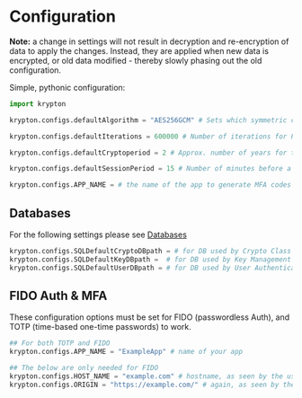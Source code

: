 # Configuration

**Note:** a change in settings will not result in decryption and re-encryption of data to apply the changes. Instead, they are applied when new data is encrypted, or old data modified - thereby slowly phasing out the old configuration.

Simple, pythonic configuration:

```python
import krypton

krypton.configs.defaultAlgorithm = "AES256GCM" # Sets which symmetric cipher to use (currently only AES256GCM is supported)

krypton.configs.defaultIterations = 600000 # Number of iterations for PBKDF2

krypton.configs.defaultCryptoperiod = 2 # Approx. number of years for the cryptoperiod of a key

krypton.configs.defaultSessionPeriod = 15 # Number of minutes before a user Session is destroyed.

krypton.configs.APP_NAME = # the name of the app to generate MFA codes for
```

## Databases

For the following settings please see [Databases](README-DATABASES.md)

```python
krypton.configs.SQLDefaultCryptoDBpath = # for DB used by Crypto Class
krypton.configs.SQLDefaultKeyDBpath =  # for DB used by Key Management System (you most likely don't need this)
krypton.configs.SQLDefaultUserDBpath = # for DB used by User Authentication System
```

## FIDO Auth & MFA

These configuration options must be set for FIDO (passwordless Auth), and TOTP (time-based one-time passwords) to work.

```python
## For both TOTP and FIDO
krypton.configs.APP_NAME = "ExampleApp" # name of your app

## The below are only needed for FIDO
krypton.configs.HOST_NAME = "example.com" # hostname, as seen by the user's browser
krypton.configs.ORIGIN = "https://example.com/" # again, as seen by the user's browser
```
